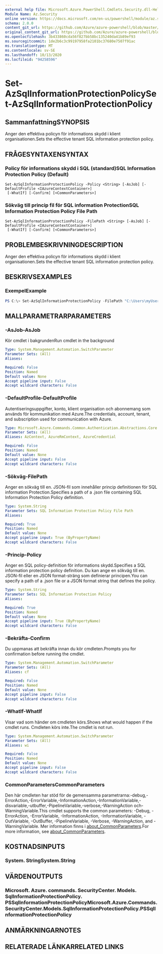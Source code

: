 ```yaml
---
external help file: Microsoft.Azure.PowerShell.Cmdlets.Security.dll-Help.xml
Module Name: Az.Security
online version: https://docs.microsoft.com/en-us/powershell/module/az.security/Set-AzSqlInformationProtectionPolicy
schema: 2.0.0
content_git_url: https://github.com/Azure/azure-powershell/blob/master/src/Security/Security/help/Set-AzSqlInformationProtectionPolicy.md
original_content_git_url: https://github.com/Azure/azure-powershell/blob/master/src/Security/Security/help/Set-AzSqlInformationProtectionPolicy.md
ms.openlocfilehash: 3b433860cda56f827bb58bc135240da41b89ef93
ms.sourcegitcommit: 1de2b6c3c99197958fa2101bc37680e7507f91ac
ms.translationtype: MT
ms.contentlocale: sv-SE
ms.lasthandoff: 10/13/2020
ms.locfileid: "94258596"
---
```

# <span data-ttu-id="62aab-101">Set-AzSqlInformationProtectionPolicy</span><span class="sxs-lookup"><span data-stu-id="62aab-101">Set-AzSqlInformationProtectionPolicy</span></span>

## <span data-ttu-id="62aab-102">Sammanfattning</span><span class="sxs-lookup"><span data-stu-id="62aab-102">SYNOPSIS</span></span>
<span data-ttu-id="62aab-103">Anger den effektiva policyn för informations skydd i klient organisationen.</span><span class="sxs-lookup"><span data-stu-id="62aab-103">Sets the effective tenant SQL information protection policy.</span></span>

## <span data-ttu-id="62aab-104">FRÅGESYNTAXEN</span><span class="sxs-lookup"><span data-stu-id="62aab-104">SYNTAX</span></span>

### <span data-ttu-id="62aab-105">Policy för informations skydd i SQL (standard)</span><span class="sxs-lookup"><span data-stu-id="62aab-105">SQL Information Protection Policy (Default)</span></span>
```
Set-AzSqlInformationProtectionPolicy -Policy <String> [-AsJob] [-DefaultProfile <IAzureContextContainer>]
 [-WhatIf] [-Confirm] [<CommonParameters>]
```

### <span data-ttu-id="62aab-106">Sökväg till princip fil för SQL information Protection</span><span class="sxs-lookup"><span data-stu-id="62aab-106">SQL Information Protection Policy File Path</span></span>
```
Set-AzSqlInformationProtectionPolicy -FilePath <String> [-AsJob] [-DefaultProfile <IAzureContextContainer>]
 [-WhatIf] [-Confirm] [<CommonParameters>]
```

## <span data-ttu-id="62aab-107">PROBLEMBESKRIVNING</span><span class="sxs-lookup"><span data-stu-id="62aab-107">DESCRIPTION</span></span>
<span data-ttu-id="62aab-108">Anger den effektiva policyn för informations skydd i klient organisationen.</span><span class="sxs-lookup"><span data-stu-id="62aab-108">Sets the effective tenant SQL information protection policy.</span></span>

## <span data-ttu-id="62aab-109">BESKRIVS</span><span class="sxs-lookup"><span data-stu-id="62aab-109">EXAMPLES</span></span>

### <span data-ttu-id="62aab-110">Exempel</span><span class="sxs-lookup"><span data-stu-id="62aab-110">Example</span></span>
```powershell
PS C:\> Set-AzSqlInformationProtectionPolicy -FilePath "C:\Users\myUser\Desktop\policy.json"
```

## <span data-ttu-id="62aab-111">MALLPARAMETRAR</span><span class="sxs-lookup"><span data-stu-id="62aab-111">PARAMETERS</span></span>

### <span data-ttu-id="62aab-112">-AsJob</span><span class="sxs-lookup"><span data-stu-id="62aab-112">-AsJob</span></span>
<span data-ttu-id="62aab-113">Kör cmdlet i bakgrunden</span><span class="sxs-lookup"><span data-stu-id="62aab-113">Run cmdlet in the background</span></span>

```yaml
Type: System.Management.Automation.SwitchParameter
Parameter Sets: (All)
Aliases:

Required: False
Position: Named
Default value: None
Accept pipeline input: False
Accept wildcard characters: False
```

### <span data-ttu-id="62aab-114">-DefaultProfile</span><span class="sxs-lookup"><span data-stu-id="62aab-114">-DefaultProfile</span></span>
<span data-ttu-id="62aab-115">Autentiseringsuppgifter, konto, klient organisation och abonnemang som används för kommunikation med Azure.</span><span class="sxs-lookup"><span data-stu-id="62aab-115">The credentials, account, tenant, and subscription used for communication with Azure.</span></span>

```yaml
Type: Microsoft.Azure.Commands.Common.Authentication.Abstractions.Core.IAzureContextContainer
Parameter Sets: (All)
Aliases: AzContext, AzureRmContext, AzureCredential

Required: False
Position: Named
Default value: None
Accept pipeline input: False
Accept wildcard characters: False
```

### <span data-ttu-id="62aab-116">-Sökväg</span><span class="sxs-lookup"><span data-stu-id="62aab-116">-FilePath</span></span>
<span data-ttu-id="62aab-117">Anger en sökväg till en. JSON-fil som innehåller princip definitionen för SQL information Protection.</span><span class="sxs-lookup"><span data-stu-id="62aab-117">Specifies a path of a .json file containing SQL Information Protection Policy definition.</span></span>

```yaml
Type: System.String
Parameter Sets: SQL Information Protection Policy File Path
Aliases:

Required: True
Position: Named
Default value: None
Accept pipeline input: True (ByPropertyName)
Accept wildcard characters: False
```

### <span data-ttu-id="62aab-118">-Princip</span><span class="sxs-lookup"><span data-stu-id="62aab-118">-Policy</span></span>
<span data-ttu-id="62aab-119">Anger en SQL policy-definition för informations skydd.</span><span class="sxs-lookup"><span data-stu-id="62aab-119">Specifies a SQL information protection policy definition.</span></span> <span data-ttu-id="62aab-120">Du kan ange en sökväg till en. JSON-fil eller en JSON format-sträng som definierar principen.</span><span class="sxs-lookup"><span data-stu-id="62aab-120">You can specify a path of a .json file or a JSON format string that defines the policy.</span></span>

```yaml
Type: System.String
Parameter Sets: SQL Information Protection Policy
Aliases:

Required: True
Position: Named
Default value: None
Accept pipeline input: True (ByPropertyName)
Accept wildcard characters: False
```

### <span data-ttu-id="62aab-121">-Bekräfta</span><span class="sxs-lookup"><span data-stu-id="62aab-121">-Confirm</span></span>
<span data-ttu-id="62aab-122">Du uppmanas att bekräfta innan du kör cmdleten.</span><span class="sxs-lookup"><span data-stu-id="62aab-122">Prompts you for confirmation before running the cmdlet.</span></span>

```yaml
Type: System.Management.Automation.SwitchParameter
Parameter Sets: (All)
Aliases: cf

Required: False
Position: Named
Default value: None
Accept pipeline input: False
Accept wildcard characters: False
```

### <span data-ttu-id="62aab-123">-WhatIf</span><span class="sxs-lookup"><span data-stu-id="62aab-123">-WhatIf</span></span>
<span data-ttu-id="62aab-124">Visar vad som händer om cmdleten körs.</span><span class="sxs-lookup"><span data-stu-id="62aab-124">Shows what would happen if the cmdlet runs.</span></span> <span data-ttu-id="62aab-125">Cmdleten körs inte.</span><span class="sxs-lookup"><span data-stu-id="62aab-125">The cmdlet is not run.</span></span>

```yaml
Type: System.Management.Automation.SwitchParameter
Parameter Sets: (All)
Aliases: wi

Required: False
Position: Named
Default value: None
Accept pipeline input: False
Accept wildcard characters: False
```

### <span data-ttu-id="62aab-126">CommonParameters</span><span class="sxs-lookup"><span data-stu-id="62aab-126">CommonParameters</span></span>
<span data-ttu-id="62aab-127">Den här cmdleten har stöd för de gemensamma parametrarna:-debug,-ErrorAction,-ErrorVariable,-InformationAction,-InformationVariable,-disvariable,-utbuffer,-PipelineVariable,-verbose,-WarningAction och-WarningVariable.</span><span class="sxs-lookup"><span data-stu-id="62aab-127">This cmdlet supports the common parameters: -Debug, -ErrorAction, -ErrorVariable, -InformationAction, -InformationVariable, -OutVariable, -OutBuffer, -PipelineVariable, -Verbose, -WarningAction, and -WarningVariable.</span></span> <span data-ttu-id="62aab-128">Mer information finns i [about_CommonParameters](http://go.microsoft.com/fwlink/?LinkID=113216).</span><span class="sxs-lookup"><span data-stu-id="62aab-128">For more information, see [about_CommonParameters](http://go.microsoft.com/fwlink/?LinkID=113216).</span></span>

## <span data-ttu-id="62aab-129">KOSTNADS</span><span class="sxs-lookup"><span data-stu-id="62aab-129">INPUTS</span></span>

### <span data-ttu-id="62aab-130">System. String</span><span class="sxs-lookup"><span data-stu-id="62aab-130">System.String</span></span>

## <span data-ttu-id="62aab-131">VÄRDEN</span><span class="sxs-lookup"><span data-stu-id="62aab-131">OUTPUTS</span></span>

### <span data-ttu-id="62aab-132">Microsoft. Azure. commands. SecurityCenter. Models. SqlInformationProtectionPolicy. PSSqlInformationProtectionPolicy</span><span class="sxs-lookup"><span data-stu-id="62aab-132">Microsoft.Azure.Commands.SecurityCenter.Models.SqlInformationProtectionPolicy.PSSqlInformationProtectionPolicy</span></span>

## <span data-ttu-id="62aab-133">ANMÄRKNINGAR</span><span class="sxs-lookup"><span data-stu-id="62aab-133">NOTES</span></span>

## <span data-ttu-id="62aab-134">RELATERADE LÄNKAR</span><span class="sxs-lookup"><span data-stu-id="62aab-134">RELATED LINKS</span></span>

